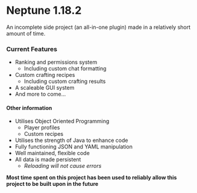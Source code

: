 # Neptune 1.18.2
An incomplete side project (an all-in-one plugin) made in a relatively short amount of time.

### Current Features
  - Ranking and permissions system
    - Including custom chat formatting
  - Custom crafting recipes
    - Including custom crafting results
  - A scaleable GUI system
  - And more to come...

#### Other information
  - Utilises Object Oriented Programming
    - Player profiles
    - Custom recipes
  - Utilises the strength of Java to enhance code
  - Fully functioning JSON and YAML manipulation
  - Well maintained, flexible code
  - All data is made persistent
    - *Reloading will not cause errors*

**Most time spent on this project has been used to reliably allow this project to be built upon in the future**
